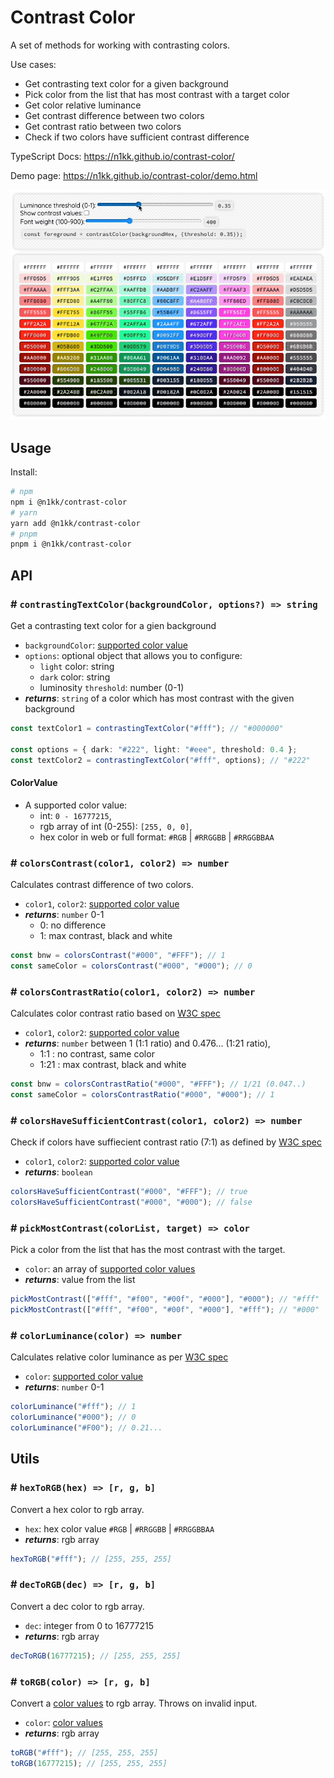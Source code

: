 # Contrast Color

A set of methods for working with contrasting colors.

Use cases:

- Get contrasting text color for a given background
- Pick color from the list that has most contrast with a target color
- Get color relative luminance
- Get contrast difference between two colors
- Get contrast ratio between two colors
- Check if two colors have sufficient contrast difference

TypeScript Docs: https://n1kk.github.io/contrast-color/

Demo page: https://n1kk.github.io/contrast-color/demo.html

![demo](demo/demo.gif)

## Usage

Install:

```bash
# npm
npm i @n1kk/contrast-color
# yarn
yarn add @n1kk/contrast-color
# pnpm
pnpm i @n1kk/contrast-color
```

## API

### # `contrastingTextColor(backgroundColor, options?) => string`

Get a contrasting text color for a gien background

- `backgroundColor`: [supported color value](#colorvalue)
- `options`: optional object that allows you to configure:
  - `light` color: string
  - `dark` color: string
  - luminosity `threshold`: number (0-1)
- _**returns**_: `string` of a color which has most contrast with the given background

```ts
const textColor1 = contrastingTextColor("#fff"); // "#000000"

const options = { dark: "#222", light: "#eee", threshold: 0.4 };
const textColor2 = contrastingTextColor("#fff", options); // "#222"
```

#### ColorValue

- A supported color value:
  - int: `0 - 16777215`,
  - rgb array of int (0-255): `[255, 0, 0]`,
  - hex color in web or full format: `#RGB` | `#RRGGBB` | `#RRGGBBAA`

### # `colorsContrast(color1, color2) => number`

Calculates contrast difference of two colors.

- `color1`, `color2`: [supported color value](#colorvalue)
- _**returns**_: `number` 0-1
  - 0: no difference
  - 1: max contrast, black and white

```ts
const bnw = colorsContrast("#000", "#FFF"); // 1
const sameColor = colorsContrast("#000", "#000"); // 0
```

### # `colorsContrastRatio(color1, color2) => number`

Calculates color contrast ratio based on [W3C spec](https://www.w3.org/TR/UNDERSTANDING-WCAG20/visual-audio-contrast-contrast.html)

- `color1`, `color2`: [supported color value](#colorvalue)
- _**returns**_: `number` between 1 (1:1 ratio) and 0.476... (1:21 ratio),
  - 1:1 : no contrast, same color
  - 1:21 : max contrast, black and white

```ts
const bnw = colorsContrastRatio("#000", "#FFF"); // 1/21 (0.047..)
const sameColor = colorsContrastRatio("#000", "#000"); // 1
```

### # `colorsHaveSufficientContrast(color1, color2) => number`

Check if colors have suffiecient contrast ratio (7:1) as defined by [W3C spec](https://www.w3.org/TR/WCAG20-TECHS/G17.html)

- `color1`, `color2`: [supported color value](#colorvalue)
- _**returns**_: `boolean`

```ts
colorsHaveSufficientContrast("#000", "#FFF"); // true
colorsHaveSufficientContrast("#000", "#000"); // false
```

### # `pickMostContrast(colorList, target) => color`

Pick a color from the list that has the most contrast with the target.

- `color`: an array of [supported color values](#colorvalue)
- _**returns**_: value from the list

```ts
pickMostContrast(["#fff", "#f00", "#00f", "#000"], "#000"); // "#fff"
pickMostContrast(["#fff", "#f00", "#00f", "#000"], "#fff"); // "#000"
```

### # `colorLuminance(color) => number`

Calculates relative color luminance as per [W3C spec](https://www.w3.org/WAI/GL/wiki/Relative_luminance)

- `color`: [supported color value](#colorvalue)
- _**returns**_: `number` 0-1

```ts
colorLuminance("#fff"); // 1
colorLuminance("#000"); // 0
colorLuminance("#F00"); // 0.21...
```

## Utils

### # `hexToRGB(hex) => [r, g, b]`

Convert a hex color to rgb array.

- `hex`: hex color value `#RGB` | `#RRGGBB` | `#RRGGBBAA`
- _**returns**_: rgb array

```ts
hexToRGB("#fff"); // [255, 255, 255]
```

### # `decToRGB(dec) => [r, g, b]`

Convert a dec color to rgb array.

- `dec`: integer from 0 to 16777215
- _**returns**_: rgb array

```ts
decToRGB(16777215); // [255, 255, 255]
```

### # `toRGB(color) => [r, g, b]`

Convert a [color values](#colorvalue) to rgb array. Throws on invalid input.

- `color`: [color values](#colorvalue)
- _**returns**_: rgb array

```ts
toRGB("#fff"); // [255, 255, 255]
toRGB(16777215); // [255, 255, 255]
```
